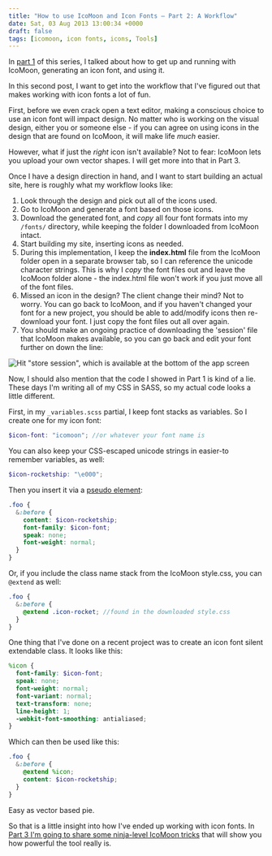 ```yaml
---
title: "How to use IcoMoon and Icon Fonts – Part 2: A Workflow"
date: Sat, 03 Aug 2013 13:00:34 +0000
draft: false
tags: [icomoon, icon fonts, icons, Tools]
---
```


In [part 1](/how-to-use-icomoon-and-icon-fonts-part-1-basic-usage/) of this series, I talked about how to get up and running with IcoMoon, generating an icon font, and using it.

In this second post, I want to get into the workflow that I've figured out that makes working with icon fonts a lot of fun.

<!--more-->

First, before we even crack open a text editor, making a conscious choice to use an icon font will impact design. No matter who is working on the visual design, either you or someone else - if you can agree on using icons in the design that are found on IcoMoon, it will make life _much_ easier.

However, what if just the _right_ icon isn't available? Not to fear: IcoMoon lets you upload your own vector shapes. I will get more into that in Part 3.

Once I have a design direction in hand, and I want to start building an actual site, here is roughly what my workflow looks like:

1. Look through the design and pick out all of the icons used.
2. Go to IcoMoon and generate a font based on those icons.
3. Download the generated font, and _copy_ all four font formats into my `/fonts/` directory, while keeping the folder I downloaded from IcoMoon intact.
4. Start building my site, inserting icons as needed.
5. During this implementation, I keep the **index.html** file from the IcoMoon folder open in a separate browser tab, so I can reference the unicode character strings. This is why I _copy_ the font files out and leave the IcoMoon folder alone - the index.html file won't work if you just move all of the font files.
6. Missed an icon in the design? The client change their mind? Not to worry. You can go back to IcoMoon, and if you haven't changed your font for a new project, you should be able to add/modify icons then re-download your font. I just copy the font files out all over again.
7. You should make an ongoing practice of downloading the 'session' file that IcoMoon makes available, so you can go back and edit your font further on down the line:

![Hit "store session", which is available at the bottom of the app screen](../images/IcoMoon_App_-_Icon_Font_Generator.png)

Now, I should also mention that the code I showed in Part 1 is kind of a lie. These days I'm writing all of my CSS in SASS, so my actual code looks a little different.

First, in my `_variables.scss` partial, I keep font stacks as variables. So I create one for my icon font:

```scss
$icon-font: "icomoon"; //or whatever your font name is
```

You can also keep your CSS-escaped unicode strings in easier-to remember variables, as well:

```scss
$icon-rocketship: "\e000";
```

Then you insert it via a [pseudo element](/using-icons-from-icon-fonts-directly-in-css/):

```scss
.foo {
  &:before {
    content: $icon-rocketship;
    font-family: $icon-font;
    speak: none;
    font-weight: normal;
  }
}
```

Or, if you include the class name stack from the IcoMoon style.css, you can `@extend` as well:

```scss
.foo {
  &:before {
    @extend .icon-rocket; //found in the downloaded style.css
  }
}
```

One thing that I've done on a recent project was to create an icon font silent extendable class. It looks like this:

```scss
%icon {
  font-family: $icon-font;
  speak: none;
  font-weight: normal;
  font-variant: normal;
  text-transform: none;
  line-height: 1;
  -webkit-font-smoothing: antialiased;
}
```

Which can then be used like this:

```scss
.foo {
  &:before {
    @extend %icon;
    content: $icon-rocketship;
  }
}
```

Easy as vector based pie.

So that is a little insight into how I've ended up working with icon fonts. In [Part 3 I'm going to share some ninja-level IcoMoon tricks](/how-to-use-icomoon-and-icon-fonts-part-3-7-ninja-tricks/) that will show you how powerful the tool really is.
